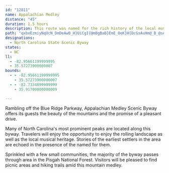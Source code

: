 ```yaml
---
id: "12811"
name: Appalachian Medley
distance: "45"
duration: 1.5 hours
description: This route was named for the rich history of the local music and the rise and fall of these beautiful hills.
path: "qxbxEzmiyNqUcN_DmDeAwB_H}UiCgI{@mBgBaD}EmE_OeK}H{DcGsAuHm@_B_@sAq@cBuAgEkGwFsDeAaA_@e@yAqC_BoBsAw@{Dy@uAm@sBeBsD}D}DiBcBUuAIiAPgA^eAv@mEhFwBfBuAx@cD~@mA~@eC~Ey@r@mB`@cPU}CSkCe@mB}@qLaHkJoHsAe@eAMy@@gC\\iFhC{ChAcKl@qCl@iBx@eCxBgPzQiHrHmGvDaFjAoCV}B@qBGgYeCyFYis@yFoEMcCR{I~DmFlCmBr@iVfBeFB{Q_Fy@KaKMkF_@yF{@eLqCmD_@cEPkN~CwIRgSL{@FwBb@gDnBqA^kCb@UQKY_@_Bm@_F?oBReGo@eZgAuHKsC?kA^mFEsGXmIDmEZuHv@yc@ImB_@gBm@eBiBmDSgAAmATiFl@uA`Aq@fBEbBNh@Kd@YXc@X_A@g@i@{CqAsFeDiLWq@g@m@a@]yAm@cBSiAJiAf@eIdH_BhBYr@Ib@BdBZlBAlBI^Ud@i@l@sA`@y@Bo@Yc@e@cBsC_@eAYkAC_DEo@Uy@cHaJSQoAKi@SqCsCuAoB_B}AmByAwAYaBp@OIMyAKSs@EoCy@MOC]v@mADs@Os@}AsDQkANs@Na@TKhCWX_@hAiEL}DTmCEe@GSk@g@cASSQO_ABg@Ze@`BeANS@Sy@kDLu@t@Wr@?nDd@LEDe@N[h@_@n@SfBQZMLo@I_@cBiBiByAmH}CwAyBu@}D}ByEeAYm@F}AdAuAf@sCJeAA}@k@sFgF}@?i@Si@kAs@yDw@yCgAoCkIeGU[OcCyDmDw@aByAy@_Ge@c@SmBmByA_CiDgBUYG_@BSlAiBNg@i@{@c@c@iDSiC@gAj@yD~EoAjAmBXmA`Ao@RiAP_CDiACmD_AyByAmF{FsC{AcC}AmABgC`AiFj@{NfCyADwD^mCEwD{@{AScDO}CJ}DEoBg@wBsAaMeL]{@Ky@oAuKy@mB}@_AmEmDyQaMoB_BcAmA_BmCw@}BeAwF_BcDyAyAiAUmCRgTlEyHfCqIdBi@ZwCjD_EhIuFvCmD`Ca@jCSD_DcBgAcByAqA{GwDk@}@YqAk@s@y@e@{B_@o@JuD`BgAMoA_AmBSeB_@}AR}ExEo@dBy@`DmAlG{@tCSlC?pDUlBOX]LiGl@iAH}Fe@}v@{JaHgAyCWeKyAkJgAuKeB}MgBmAE{OqCyC_AYAYJsAz@m@[Q?qBlB{@`@yBd@eFD_ES}AYmGeDiBg@iBYmAk@_DmCsA}@oAIyALy@E_@mAWsC|BsFfGaHHs@Ee@uOeWuMcUmBwFiCaEo@gE{IuK_A?cAz@gB~B{A~@uEl@WMwAGsE_AiBQsC?o@Mc@m@c@kAUMyC@qBj@_DlBo@t@}@\\eCFyBhAsA~@gBlCoBlAu@XkCKcF_B_AAm@Lq@d@cDbFc@|@qDrJaAxAi@`@g@MsHmGiAk@y@K_@J]RyD`Es@h@{A^qAQsC_BeBmA_@eAEy@SaAgAy@{@Wo@Ds@Xy@v@oAl@mA?oAWu@DwE`BgDj@i@Mu@s@kIsLk@[y@Es@Xc@t@AjA^fB?v@]~@eBtBYbA?l@HjA`@rA`BxAf@t@zAbDJ`@?f@Ol@}@pAeAj@cBrA_Bd@cB?}@]q@m@qAaC{B}B]s@Om@UsBDk@|@cEN}DOaA]e@iC_CiAU_CQa@?w@XwB`BUYCUn@mBBw@c@_COuCUk@s@Ms@Rq@f@cAPyCYmB_AiA_@]SQ_@}@sDuA_Bo@g@m@Q}@XeBfCcEjCw@Dq@YSY?YECDs@NYn@_@\\_@N_@Ds@e@{C_@o@cAa@m@?oBd@YEOe@h@yAEs@SYsAe@e@s@Oq@@[f@k@~As@r@s@Hm@CeAHc@T[lAk@Tu@BcAIYcAm@_BqC}AuAs@?iA~AuA`@c@VoAlBcAJy@RuA]c@Rs@bAU@SMq@aBc@_@oAm@c@C_@^_@~COPYKm@q@{@Ks@Ps@z@QHW@eAU}DNy@Ei@Y}BgCQMmASUWCSRm@rAeCPq@Fu@c@gDHsAGw@O_@QKi@BgB`AoAV[f@Y~@iAx@aBzDQlBUv@aB~Ay@rB[LoBFc@Pe@d@m@rDoB~Cc@nCORUBSQCM[yD?m@b@yBCs@[s@a@_@u@c@eBU}DKmDl@cBAOQHeACm@c@g@e@EmBf@_CRi@\\oBlDOJc@KCs@v@mI?YOq@sAgAyBqFIoAXmDCYKQWGaBLqBz@_@BuAk@y@GYFORYpA_@DYc@YgAk@_@y@SmByDc@a@{@_@qDYsGeAiAXo@~@wAfDs@^cCEyGa@oAYa@q@Gm@V_CKqCBgCCuDN}EO}@Ui@y@m@wAe@{AQwCVk@MwBcAsBqIe@qA}DgB}AMmFHoDaAmEg@q@_@HmCbAkDX{BCq@a@aByA_AuFjAyEtCcBrAmBjCuARcFeCc@e@iCiHoIaWUoBEk@XaLDmFhAuEHq@?mA]_EVgCtC{M|CyFnCuDbByCVgAJ_ABmFj@aEAcBSgBe@mAiAqA}@m@aEAkBWmAm@oCaCwHwBqG{DgJmBgBw@aKaKiCuAiCe@mAk@iD_CkMmMoGuFoGgHs@_BsAcLeAaGcAwCo@{AsB_D{FuH_DeHyBcI}@mEyAeKyDcd@m@kF[gBi@_BwFiLYkAOaBCs@v@mTHsAPmAl@gBj@eApEeE~@oAx@_CNsAHiB@e]B{@^gDzLmA`Bq@ZaA?e@_@_A]W_Do@u@]Ya@Mq@Fy@Vy@VYjCy@vDXl@Ch@y@Du@YeCNaAb@k@x@]rAgA~CeAx@yAh@g@^Qt@BfAx@d@Pb@@~Am@vBQ`@YR[Hk@S_CLq@Te@d@a@rBy@bC_@vC~@hCRdC?~KY`I_@lG~AjGxCxCp@rFb@xCBfCcApGkHh@e@xGiAhBuAp@mAd@wAH_BMaEByBj@{BlAwAjMiHl@k@x@qAbB}DnEuHd@w@|@g@n@EbBFlEjB~B?|B_@lCw@rDyClDiDrD_BlCy@jKeBvEmAlFsCxAm@~A_@~BKlCk@bDa@vBTxBd@bDvBrAl@hESbEd@rL@bDJtAd@pExBxBr@lCZxBJ|Kg@zET|CB`Jt@zCDfDm@"
designations:
  - North Carolina State Scenic Byway
states:
  - NC
ll:
  - -82.95661199999995
  - 35.57273900000007
bounds:
  - - -82.95661199999995
    - 35.57273900000007
  - - -82.7334899999999
    - 35.91700000000009

---
```


Rambling off the Blue Ridge Parkway, Appalachian Medley Scenic Byway offers its guests the beauty of the mountains and the promise of a pleasant drive.

Many of North Carolina's most prominent peaks are located along this byway. Travelers will enjoy the opportunity to enjoy the rolling landscape as well as the local musical heritage. Stories of the earliest settlers in the area are echoed in the presence of the named for them.

Sprinkled with a few small communities, the majority of the byway passes through area in the Pisgah National Forest. Visitors will be pleased to find picnic areas and hiking trails amid this mountain medley.
